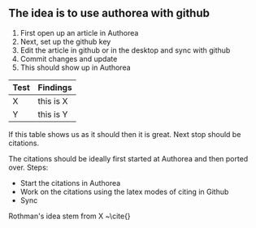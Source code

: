 ## The idea is to use authorea with github

1. First open up an article in Authorea
2. Next, set up the github key
3. Edit the article in github or in the desktop and sync with github
4. Commit changes and update
5. This should show up in Authorea

| Test | Findings |
|------|----------|
| X    | this is X |
| Y    | this is Y |

If this table shows us as it should then it is great. Next stop should be citations.

The citations should be ideally first started at Authorea and then ported over. Steps:

- Start the citations in Authorea
- Work on the citations using the latex modes of citing in Github
- Sync

Rothman's idea stem from X ~\cite{}
